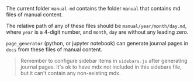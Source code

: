 The current folder `manual-md` contains the folder `manual` that contains md files of manual content.

The relative path of any of these files should be `manual/year/month/day.md`, where `year` is a 4-digit number, and `month`, `day` are without any leading zero.

`page_generator` (python, or jupyter notebook) can generate journal pages in `docs` from these files of manual content.

> Remember to configure sidebar items in `sidebars.js` after generating journal pages. It's ok to have mdx not included in this sidebars file, but it can't contain any non-existing mdx.